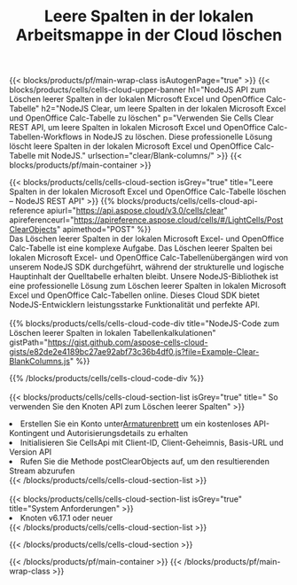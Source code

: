﻿---
title:  Leere Spalten in der lokalen Arbeitsmappe in der Cloud löschen
description: Cloud-APIs und SDKs zum Löschen leerer Spalten auf Microsoft Excel und OpenOffice Calc. Löschen Sie leere Spalten in lokalen Tabellenkalkulationen mit der Cells Cloud API. Das SDK unterstützt verschiedene Entwicklungssprachen. Dazu gehören Android, C#, Go, Java, NodeJS, Perl, PHP, Python, Ruby und Swift.
url: /de/nodejs/clear/blank-columns/
---
{{< blocks/products/pf/main-wrap-class isAutogenPage="true" >}}
{{< blocks/products/cells/cells-cloud-upper-banner h1="NodeJS API zum Löschen leerer Spalten in der lokalen Microsoft Excel und OpenOffice Calc-Tabelle" h2="NodeJS Clear, um leere Spalten in der lokalen Microsoft Excel und OpenOffice Calc-Tabelle zu löschen" p="Verwenden Sie Cells Clear REST API, um leere Spalten in lokalen Microsoft Excel und OpenOffice Calc-Tabellen-Workflows in NodeJS zu löschen. Diese professionelle Lösung löscht leere Spalten in der lokalen Microsoft Excel und OpenOffice Calc-Tabelle mit NodeJS." urlsection="clear/Blank-columns/" >}}
{{< blocks/products/pf/main-container >}}

{{< blocks/products/cells/cells-cloud-section isGrey="true" title="Leere Spalten in der lokalen Microsoft Excel und OpenOffice Calc-Tabelle löschen – NodeJS REST API" >}}
{{% blocks/products/cells/cells-cloud-api-reference apiurl="https://api.aspose.cloud/v3.0/cells/clear" apireferenceurl="https://apireference.aspose.cloud/cells/#/LightCells/PostClearObjects" apimethod="POST" %}}
<br/>
Das Löschen leerer Spalten in der lokalen Microsoft Excel- und OpenOffice Calc-Tabelle ist eine komplexe Aufgabe. Das Löschen leerer Spalten bei lokalen Microsoft Excel- und OpenOffice Calc-Tabellenübergängen wird von unserem NodeJS SDK durchgeführt, während der strukturelle und logische Hauptinhalt der Quelltabelle erhalten bleibt. Unsere NodeJS-Bibliothek ist eine professionelle Lösung zum Löschen leerer Spalten in lokalen Microsoft Excel und OpenOffice Calc-Tabellen online. Dieses Cloud SDK bietet NodeJS-Entwicklern leistungsstarke Funktionalität und perfekte API.
<br/>
<br/>
{{% blocks/products/cells/cells-cloud-code-div title="NodeJS-Code zum Löschen leerer Spalten in lokalen Tabellenkalkulationen" gistPath="https://gist.github.com/aspose-cells-cloud-gists/e82de2e4189bc27ae92abf73c36b4df0.js?file=Example-Clear-BlankColumns.js" %}}
  
{{% /blocks/products/cells/cells-cloud-code-div %}}
<br/>
<br/>
{{< blocks/products/cells/cells-cloud-section-list isGrey="true" title=" So verwenden Sie den Knoten API zum Löschen leerer Spalten" >}}
<li> Erstellen Sie ein Konto unter<a href="https://dashboard.aspose.cloud/">Armaturenbrett</a> um ein kostenloses API-Kontingent und Autorisierungsdetails zu erhalten</li>
<li>Initialisieren Sie CellsApi mit Client-ID, Client-Geheimnis, Basis-URL und Version API</li>
<li>Rufen Sie die Methode postClearObjects auf, um den resultierenden Stream abzurufen</li>
{{< /blocks/products/cells/cells-cloud-section-list >}}
<br/>
<br/>
{{< blocks/products/cells/cells-cloud-section-list isGrey="true" title="System Anforderungen" >}}
<li>Knoten v6.17.1 oder neuer</li>
{{< /blocks/products/cells/cells-cloud-section-list >}}

{{< /blocks/products/cells/cells-cloud-section >}}

{{< /blocks/products/pf/main-container >}}
{{< /blocks/products/pf/main-wrap-class >}}
